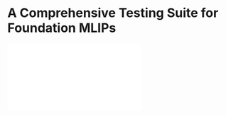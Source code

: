 # A Comprehensive Testing Suite for Foundation MLIPs

![Alt text](docs/images/benchmark_summary.pdf)


